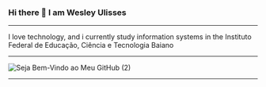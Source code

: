 ### Hi there 👋 I am Wesley Ulisses
___________________________________________________________________________________________________________________________________________________
I love technology, and i currently study information systems in the Instituto Federal de Educação, Ciência e Tecnologia Baiano
___________________________________________________________________________________________________________________________________________________
![Seja Bem-Vindo ao Meu GitHub (2)](https://user-images.githubusercontent.com/90068576/132256373-15b90743-41d3-45f1-8198-5a9e99b5dee4.gif)
___________________________________________________________________________________________________________________________________________________

